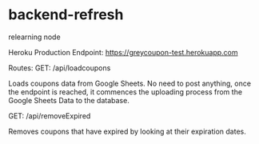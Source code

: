 # backend-refresh
relearning node

Heroku Production Endpoint:
https://greycoupon-test.herokuapp.com


Routes:
GET: /api/loadcoupons

Loads coupons data from Google Sheets.
No need to post anything, once the endpoint is reached, it commences the uploading process from the Google Sheets Data to the database.

GET: /api/removeExpired

Removes coupons that have expired by looking at their expiration dates.
